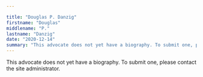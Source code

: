 ```yaml
---

title: "Douglas P. Danzig"
firstname: "Douglas"
middlename: "P."
lastname: "Danzig"
date: "2020-12-14"
summary: "This advocate does not yet have a biography. To submit one, please contact the site administrator."
---
```

This advocate does not yet have a biography. To submit one, please contact the site administrator.

